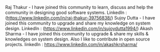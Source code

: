 Raj Thakur - I have joined this community to learn, discuss and help the community in designing good software systems. LinkedIn : (https://www.linkedin.com/in/raj-thakur-39756838/)
Sujoy Dutta - I have joined this community to upgrade and share my knowledge on system design. LinkedIn : (https://www.linkedin.com/in/sujoydutta1994/)
Akash Sharma - I have joined this community to upgrade & share my skills & knowledges on system design. Also I like to contribute in open source projects. linkedIn : https://www.linkedin.com/in/akashkrsharma/
